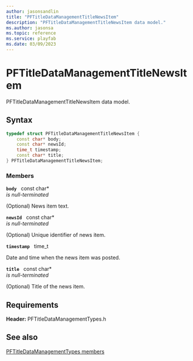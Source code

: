 ```yaml
---
author: jasonsandlin
title: "PFTitleDataManagementTitleNewsItem"
description: "PFTitleDataManagementTitleNewsItem data model."
ms.author: jasonsa
ms.topic: reference
ms.service: playfab
ms.date: 03/09/2023
---
```


# PFTitleDataManagementTitleNewsItem  

PFTitleDataManagementTitleNewsItem data model.  

## Syntax  
  
```cpp
typedef struct PFTitleDataManagementTitleNewsItem {  
    const char* body;  
    const char* newsId;  
    time_t timestamp;  
    const char* title;  
} PFTitleDataManagementTitleNewsItem;  
```
  
### Members  
  
**`body`** &nbsp; const char*  
*is null-terminated*  
  
(Optional) News item text.
  
**`newsId`** &nbsp; const char*  
*is null-terminated*  
  
(Optional) Unique identifier of news item.
  
**`timestamp`** &nbsp; time_t  
  
Date and time when the news item was posted.
  
**`title`** &nbsp; const char*  
*is null-terminated*  
  
(Optional) Title of the news item.
  
  
## Requirements  
  
**Header:** PFTitleDataManagementTypes.h
  
## See also  
[PFTitleDataManagementTypes members](../pftitledatamanagementtypes_members.md)  

  
  
